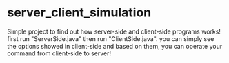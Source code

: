 # server_client_simulation
Simple project to find out how server-side and client-side programs works!
first run "ServerSide.java" then run "ClientSide.java".
you can simply see the options showed in client-side and based on them, you can operate your command from client-side to server!
